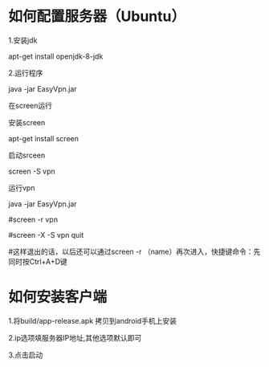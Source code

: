 
# 如何配置服务器（Ubuntu）

1.安装jdk

 apt-get install openjdk-8-jdk

2.运行程序

 java -jar EasyVpn.jar


在screen运行

 安装screen
 
  apt-get install screen
 
 启动srceen
 
  screen -S vpn
 
 运行vpn
 
  java -jar EasyVpn.jar
 

#screen -r vpn

#screen -X -S vpn quit

#这样退出的话，以后还可以通过screen -r （name）再次进入，快捷键命令：先同时按Ctrl+A+D键



# 如何安装客户端

1.将build/app-release.apk 拷贝到android手机上安装

2.ip选项填服务器IP地址,其他选项默认即可

3.点击启动
